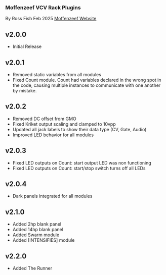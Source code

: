 ### Moffenzeef VCV Rack Plugins
By Ross Fish Feb 2025 
[Moffenzeef Website](https://moffenzeefmodular.com)

## v2.0.0
- Initial Release 

## v2.0.1
- Removed static variables from all modules
- Fixed Count module. Count had variables declared in the wrong spot in the code, causing multiple instances to communicate with one another by mistake.

## v2.0.2 
- Removed DC offset from GMO
- Fixed Kriket output scaling and clamped to 10vpp
- Updated all jack labels to show their data type (CV, Gate, Audio)
- Improved LED behavior for all modules

## v2.0.3 
- Fixed LED outputs on Count: start output LED was non functioning
- Fixed LED outputs on Count: start/stop switch turns off all LEDs

## v2.0.4
- Dark panels integrated for all modules

## v2.1.0 
- Added 2hp blank panel
- Added 14hp blank panel
- Added Swarm module 
- Added [INTENSIFIES] module

## v2.2.0 
- Added The Runner
